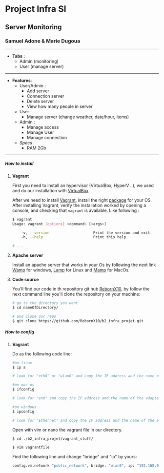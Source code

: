 # Project Infra SI

## Server Monitoring

### Samuel Adone & Marie Dugoua

---

- **Tabs  :**
  - Admin (monitoring)
  - User (manage server)

---

- **Features**:
  - User/Admin :
    - Add server
    - Connection server
    - Delete server
    - View how many people in server
  - User : 
    - Manage server (change weather, date/hour, items)
  - Admin : 
    - Manage access
    - Manage User
    - Manage connection
  - *Specs* 
    - RAM 2Gb 

------

##### How to install

1. **Vagrant**

   First you need to install an hypervisor (VirtualBox, HyperV ..), we used and do our installation with [VirtualBox](https://www.virtualbox.org/wiki/Downloads).

   After we need to install [Vagrant](https://www.vagrantup.com/), install the right [package](https://www.vagrantup.com/downloads) for your OS. After installing Vagrant, verify the installation worked by opening a console, and checking that `vagrant` is available. Like following :

   ```bash
   $ vagrant
   Usage: vagrant [options] <command> [<args>]
   
       -v, --version                    Print the version and exit.
       -h, --help                       Print this help.
   
   # ...
   ```

   

2. **Apache server**

   Install an apache server that works in your Os by following the next link [Wamp](https://www.wampserver.com/) for windows, [Lamp](https://doc.ubuntu-fr.org/lamp) for Linux and [Mamp](https://www.mamp.info/fr/mamp/mac/) for MacOs.

3. **Code source**

   You'll find our code in th repository git hub [RebornX10](https://github.com/RebornX10/b2_infra_projet), by follow the next command line you'll clone the repository on your machine:

   ```bash
   # go to the directory you want
   $ cd nameOfDirectory/
   
   # and clone our repo
   $ git clone https://github.com/RebornX10/b2_infra_projet.git
   ```



##### How to config

1. **Vagrant**

   Do as the following code line:

   ```bash
   #on linux
   $ ip a
   
   # look for "eth0" or "wlan0" and copy the IP address and the name of the adapter
   ```

   ```bash
   #on mac os
   $ ifconfig
   
   # look for "en0" and copy the IP address and the name of the adapter
   ```

   ```bash
   #on windows
   $ ipconfig
   
   # look for "Ethernet" and copy the IP address and the name of the adapter
   ```

   Open with vim or nano the vagrant file in our directory.

   ```bash
   $ cd ./b2_infra_projet/vagrant_stuff/
   
   $ vim vagrantfile
   ```

   Find the following line  and change "bridge" and "ip" by yours:

   ```bash
   config.vm.network "public_network", bridge: "wlan0", ip: "192.168.0.99"
   ```

   